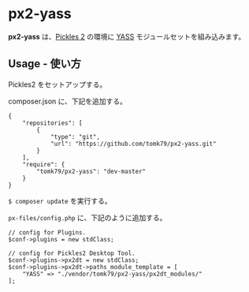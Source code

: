 px2-yass
========

__px2-yass__ は、[Pickles 2](http://pickles2.pxt.jp/) の環境に [YASS](https://github.com/k-yasu/YASS/) モジュールセットを組み込みます。


## Usage - 使い方

Pickles2 をセットアップする。

composer.json に、下記を追加する。

```
{
    "repositories": [
        {
            "type": "git",
            "url": "https://github.com/tomk79/px2-yass.git"
        }
    ],
    "require": {
        "tomk79/px2-yass": "dev-master"
    }
}
```

`$ composer update` を実行する。

`px-files/config.php` に、下記のように追加する。

```
// config for Plugins.
$conf->plugins = new stdClass;

// config for Pickles2 Desktop Tool.
$conf->plugins->px2dt = new stdClass;
$conf->plugins->px2dt->paths_module_template = [
	"YASS" => "./vendor/tomk79/px2-yass/px2dt_modules/"
];
```

